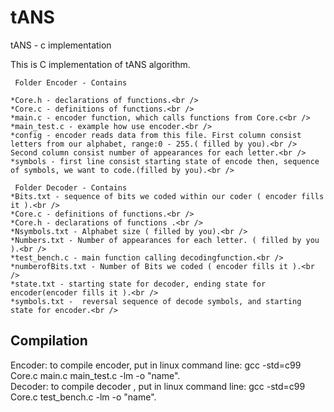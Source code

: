 # tANS
 tANS - c implementation
 
 
This is C implementation of tANS algorithm.
```
 Folder Encoder - Contains

*Core.h - declarations of functions.<br />
*Core.c - definitions of functions.<br />
*main.c - encoder function, which calls functions from Core.c<br />
*main_test.c - example how use encoder.<br />
*config - encoder reads data from this file. First column consist letters from our alphabet, range:0 - 255.( filled by you).<br />
Second column consist number of appearances for each letter.<br />
*symbols - first line consist starting state of encode then, sequence of symbols, we want to code.(filled by you).<br />
```
```
 Folder Decoder - Contains
*Bits.txt - sequence of bits we coded within our coder ( encoder fills it ).<br />
*Core.c - definitions of functions.<br />
*Core.h - declarations of functions .<br />
*Nsymbols.txt - Alphabet size ( filled by you).<br />
*Numbers.txt - Number of appearances for each letter. ( filled by you ).<br />
*test_bench.c - main function calling decodingfunction.<br />
*numberofBits.txt - Number of Bits we coded ( encoder fills it ).<br />
*state.txt - starting state for decoder, ending state for encoder(encoder fills it ).<br />
*symbols.txt -  reversal sequence of decode symbols, and starting state for encoder.<br />
```

## Compilation 
Encoder:
to compile encoder, put in linux command line: gcc -std=c99 Core.c main.c main_test.c -lm -o "name".<br />
Decoder:
to compile decoder , put in linux command line: gcc -std=c99 Core.c test_bench.c -lm -o "name".<br />
